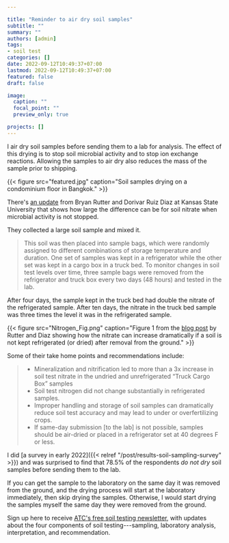 ```yaml
---

title: "Reminder to air dry soil samples"
subtitle: ""
summary: ""
authors: [admin]
tags: 
- soil test
categories: []
date: 2022-09-12T10:49:37+07:00
lastmod: 2022-09-12T10:49:37+07:00
featured: false
draft: false

image:
  caption: ""
  focal_point: ""
  preview_only: true

projects: []
---
```


I air dry soil samples before sending them to a lab for analysis. The effect of this drying is to stop soil microbial activity and to stop ion exchange reactions. Allowing the samples to air dry also reduces the mass of the sample prior to shipping. 

{{< figure src="featured.jpg" caption="Soil samples drying on a condominium floor in Bangkok." >}}

There's [an update](https://eupdate.agronomy.ksu.edu/article_new/soil-sample-handling-practices-can-affect-soil-nitrate-test-accuracy-511-4) from Bryan Rutter and Dorivar Ruiz Diaz at Kansas State University that shows how large the difference can be for soil nitrate when microbial activity is not stopped.

They collected a large soil sample and mixed it.

> This soil was then placed into sample bags, which were randomly assigned to different combinations of storage temperature and duration. One set of samples was kept in a refrigerator while the other set was kept in a cargo box in a truck bed. To monitor changes in soil test levels over time, three sample bags were removed from the refrigerator and truck box every two days (48 hours) and tested in the lab.

After four days, the sample kept in the truck bed had double the nitrate of the refrigerated sample. After ten days, the nitrate in the truck bed sample was three times the level it was in the refrigerated sample. 

{{< figure src="Nitrogen_Fig.png" caption="Figure 1 from the [blog post](https://eupdate.agronomy.ksu.edu/article_new/soil-sample-handling-practices-can-affect-soil-nitrate-test-accuracy-511-4) by Rutter and Diaz showing how the nitrate can increase dramatically if a soil is not kept refrigerated (or dried) after removal from the ground." >}}


Some of their take home points and recommendations include:

> * Mineralization and nitrification led to more than a 3x increase in soil test nitrate in the undried and unrefrigerated “Truck Cargo Box” samples 
> * Soil test nitrogen did not change substantially in refrigerated samples.
> * Improper handling and storage of soil samples can dramatically reduce soil test accuracy and may lead to under or overfertilizing crops.
> * If same-day submission [to the lab] is not possible, samples should be air-dried or placed in a refrigerator set at 40 degrees F or less.

I did [a survey in early 2022]({{< relref "/post/results-soil-sampling-survey" >}}) and was surprised to find that 78.5% of the respondents *do not dry* soil samples before sending them to the lab. 

If you can get the sample to the laboratory on the same day it was removed from the ground, and the drying process will start at the laboratory immediately, then skip drying the samples. Otherwise, I would start drying the samples myself the same day they were removed from the ground. 

Sign up here to receive [ATC's free soil testing newsletter](https://subscribepage.com/soil), with updates about the four components of soil testing---sampling, laboratory analysis, interpretation, and recommendation.
